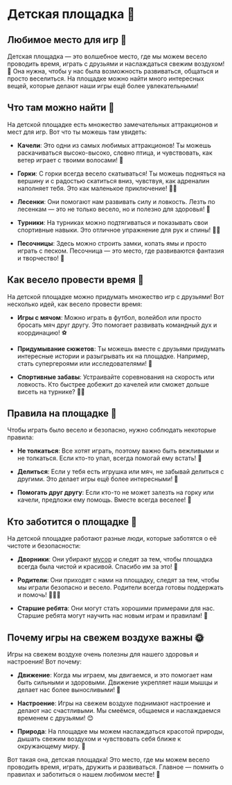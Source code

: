 # Детская площадка 🛝

## Любимое место для игр 🎉
Детская площадка — это волшебное место, где мы можем весело проводить время, играть с друзьями и наслаждаться свежим воздухом! 🌳 Она нужна, чтобы у нас была возможность развиваться, общаться и просто веселиться. На площадке можно найти много интересных вещей, которые делают наши игры ещё более увлекательными!

## Что там можно найти 🛝
На детской площадке есть множество замечательных аттракционов и мест для игр. Вот что ты можешь там увидеть:

- **Качели**: Это одни из самых любимых аттракционов! Ты можешь раскачиваться высоко-высоко, словно птица, и чувствовать, как ветер играет с твоими волосами! 🎈

- **Горки**: С горки всегда весело скатываться! Ты можешь подняться на вершину и с радостью скатиться вниз, чувствуя, как адреналин наполняет тебя. Это как маленькое приключение! 🏄‍♂️

- **Лесенки**: Они помогают нам развивать силу и ловкость. Лезть по лесенкам — это не только весело, но и полезно для здоровья! 💪

- **Турники**: На турниках можно подтягиваться и показывать свои спортивные навыки. Это отличное упражнение для рук и спины! 🏋️‍♀️

- **Песочницы**: Здесь можно строить замки, копать ямы и просто играть с песком. Песочница — это место, где развиваются фантазия и творчество! 🏰

## Как весело провести время 🎈
На детской площадке можно придумать множество игр с друзьями! Вот несколько идей, как весело провести время:

- **Игры с мячом**: Можно играть в футбол, волейбол или просто бросать мяч друг другу. Это помогает развивать командный дух и координацию! ⚽

- **Придумывание сюжетов**: Ты можешь вместе с друзьями придумать интересные истории и разыгрывать их на площадке. Например, стать супергероями или исследователями! 🌟

- **Спортивные забавы**: Устраивайте соревнования на скорость или ловкость. Кто быстрее добежит до качелей или сможет дольше висеть на турнике? 🏃‍♂️

## Правила на площадке 🚦
Чтобы играть было весело и безопасно, нужно соблюдать некоторые правила:

- **Не толкаться**: Все хотят играть, поэтому важно быть вежливыми и не толкаться. Если кто-то упал, всегда помогай ему встать! 🤝

- **Делиться**: Если у тебя есть игрушка или мяч, не забывай делиться с другими. Это делает игры ещё более интересными! 🎁

- **Помогать друг другу**: Если кто-то не может залезть на горку или качели, предложи ему помощь. Вместе всегда веселее! 🌈

## Кто заботится о площадке 🧹
На детской площадке работают разные люди, которые заботятся о её чистоте и безопасности:

- **Дворники**: Они убирают [мусор](garbage.md) и следят за тем, чтобы площадка всегда была чистой и красивой. Спасибо им за это! 🙌

- **Родители**: Они приходят с нами на площадку, следят за тем, чтобы мы играли безопасно и весело. Родители всегда готовы поддержать и помочь! 👨‍👩‍👧

- **Старшие ребята**: Они могут стать хорошими примерами для нас. Старшие ребята могут научить нас новым играм и правилам! 🌟

## Почему игры на свежем воздухе важны 🌞
Игры на свежем воздухе очень полезны для нашего здоровья и настроения! Вот почему:

- **Движение**: Когда мы играем, мы двигаемся, и это помогает нам быть сильными и здоровыми. Движение укрепляет наши мышцы и делает нас более выносливыми! 💪

- **Настроение**: Игры на свежем воздухе поднимают настроение и делают нас счастливыми. Мы смеёмся, общаемся и наслаждаемся временем с друзьями! 😊

- **Природа**: На площадке мы можем наслаждаться красотой природы, дышать свежим воздухом и чувствовать себя ближе к окружающему миру. 🌳

Вот такая она, детская площадка! Это место, где мы можем весело проводить время, играть, дружить и развиваться. Главное — помнить о правилах и заботиться о нашем любимом месте! 🌈